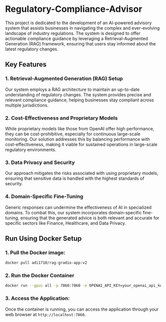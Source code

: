 # Regulatory-Compliance-Advisor
This project is dedicated to the development of an AI-powered advisory system that assists businesses in navigating the complex and ever-evolving landscape of industry regulations. The system is designed to offer actionable compliance guidance by leveraging a Retrieval-Augmented Generation (RAG) framework, ensuring that users stay informed about the latest regulatory changes.

## Key Features
### 1. Retrieval-Augmented Generation (RAG) Setup
Our system employs a RAG architecture to maintain an up-to-date understanding of regulatory changes. The system provides precise and relevant compliance guidance, helping businesses stay compliant across multiple jurisdictions.

### 2. Cost-Effectiveness and Proprietary Models
While proprietary models like those from OpenAI offer high performance, they can be cost-prohibitive, especially for continuous large-scale monitoring. Our solution addresses this by balancing performance with cost-effectiveness, making it viable for sustained operations in large-scale regulatory environments.

### 3. Data Privacy and Security
Our approach mitigates the risks associated with using proprietary models, ensuring that sensitive data is handled with the highest standards of security.

### 4. Domain-Specific Fine-Tuning
Generic responses can undermine the effectiveness of AI in specialized domains. To combat this, our system incorporates domain-specific fine-tuning, ensuring that the generated advice is both relevant and accurate for specific sectors like Finance, Healthcare, and Data Privacy.

###
## Run Using Docker Setup
  ### 1. Pull the Docker image:
  ```bash
  docker pull adi1710/rag-gradio-app:v2
  ```
  ### 2. Run the Docker Container
  ```bash
  docker run --gpus all -p 7860:7860 -e OPENAI_API_KEY=your_openai_api_key adi1710/rag-gradio-app:v2
  ```
  ### 3. Access the Application:
  Once the container is running, you can access the application through your web browser at `http://localhost:7860`.

        

